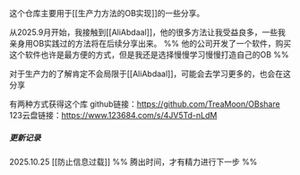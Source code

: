 


这个仓库主要用于[[生产力方法的OB实现]]的一些分享。

从2025.9月开始，我接触到[[AliAbdaal]]，他的很多方法让我受益良多，一些我亲身用OB实践过的方法将在后续分享出来。 %% 他的公司开发了一个软件，购买这个软件也许是最方便的方式，但是我还是选择慢慢学习慢慢打造自己的OB %%

对于生产力的了解肯定不会局限于[[AliAbdaal]]，可能会去学习更多的，也会在这分享

有两种方式获得这个库
github链接：https://github.com/TreaMoon/OBshare
123云盘链接：https://www.123684.com/s/4JV5Td-nLdM

##### 更新记录

2025.10.25
[[防止信息过载]] %% 腾出时间，才有精力进行下一步 %%






